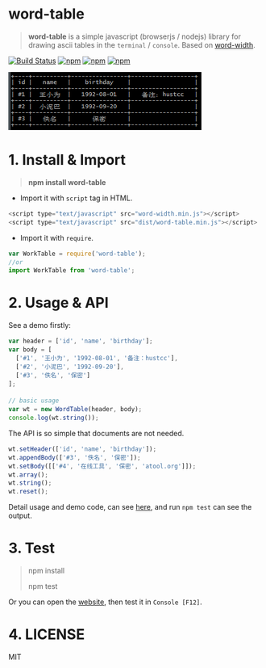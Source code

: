 # word-table

> **word-table** is a simple javascript (browserjs / nodejs) library for drawing ascii tables in the `terminal` / `console`. Based on [word-width](https://github.com/hustcc/word-width).


[![Build Status](https://travis-ci.org/hustcc/word-table.svg?branch=master)](https://travis-ci.org/hustcc/word-table) [![npm](https://img.shields.io/npm/v/word-table.svg?style=flat-square)](https://www.npmjs.com/package/word-table) [![npm](https://img.shields.io/npm/dt/word-table.svg?style=flat-square)](https://www.npmjs.com/package/word-table) [![npm](https://img.shields.io/npm/l/word-table.svg?style=flat-square)](https://www.npmjs.com/package/word-table)


![screenshot](screenshot.png)


# 1. Install & Import

> **npm install word-table**


 - Import it with `script` tag in HTML.

```js
<script type="text/javascript" src="word-width.min.js"></script>
<script type="text/javascript" src="dist/word-table.min.js"></script>
```

 - Import it with `require`.

```js
var WorkTable = require('word-table');
//or
import WorkTable from 'word-table';
```


# 2. Usage & API

See a demo firstly:

```js
var header = ['id', 'name', 'birthday'];
var body = [
  ['#1', '王小为', '1992-08-01', '备注：hustcc'], 
  ['#2', '小泥巴', '1992-09-20'],
  ['#3', '佚名', '保密']
];

// basic usage
var wt = new WordTable(header, body);
console.log(wt.string());
```

The API is so simple that documents are not needed.

```js
wt.setHeader(['id', 'name', 'birthday']);
wt.appendBody(['#3', '佚名', '保密']);
wt.setBody([['#4', '在线工具', '保密', 'atool.org']]);
wt.array();
wt.string();
wt.reset();
```

Detail usage and demo code, can see [here](tests/test.js), and run `npm test` can see the output.


# 3. Test

> npm install
> 
> npm test

Or you can open the [website](http://git.hust.cc/word-table/), then test it in `Console [F12]`.


# 4. LICENSE

MIT